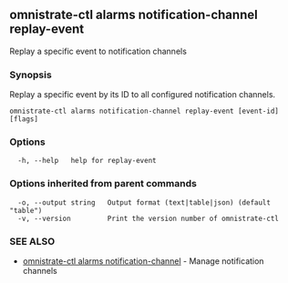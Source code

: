 ## omnistrate-ctl alarms notification-channel replay-event

Replay a specific event to notification channels

### Synopsis

Replay a specific event by its ID to all configured notification channels.

```
omnistrate-ctl alarms notification-channel replay-event [event-id] [flags]
```

### Options

```
  -h, --help   help for replay-event
```

### Options inherited from parent commands

```
  -o, --output string   Output format (text|table|json) (default "table")
  -v, --version         Print the version number of omnistrate-ctl
```

### SEE ALSO

* [omnistrate-ctl alarms notification-channel](omnistrate-ctl_alarms_notification-channel.md)	 - Manage notification channels

